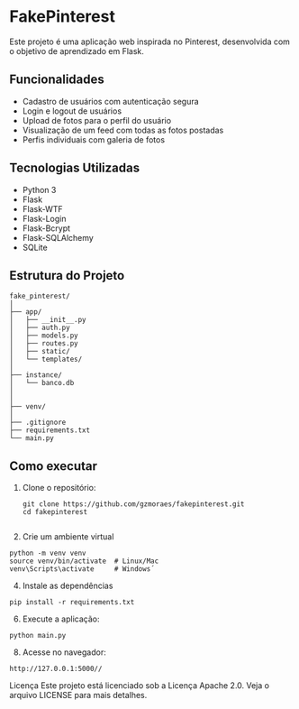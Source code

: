 # FakePinterest

Este projeto é uma aplicação web inspirada no Pinterest, desenvolvida com o objetivo de aprendizado em Flask.

## Funcionalidades

- Cadastro de usuários com autenticação segura
- Login e logout de usuários
- Upload de fotos para o perfil do usuário
- Visualização de um feed com todas as fotos postadas
- Perfis individuais com galeria de fotos

## Tecnologias Utilizadas

- Python 3
- Flask
- Flask-WTF
- Flask-Login
- Flask-Bcrypt
- Flask-SQLAlchemy
- SQLite

## Estrutura do Projeto

```
fake_pinterest/
│
├── app/
│   ├── __init__.py
│   ├── auth.py
│   ├── models.py
│   ├── routes.py
│   ├── static/
│   └── templates/
│
├── instance/
│   └── banco.db
│
│
├── venv/
│
├── .gitignore
├── requirements.txt
└── main.py
```


## Como executar

1. Clone o repositório:
   ```
   git clone https://github.com/gzmoraes/fakepinterest.git
   cd fakepinterest
   

2. Crie um ambiente virtual
```
python -m venv venv
source venv/bin/activate  # Linux/Mac
venv\Scripts\activate     # Windows´
```
4. Instale as dependências
```
pip install -r requirements.txt
```
6. Execute a aplicação:
```
python main.py
```
8. Acesse no navegador:
```
http://127.0.0.1:5000//
```

Licença
Este projeto está licenciado sob a Licença Apache 2.0. Veja o arquivo LICENSE para mais detalhes.
